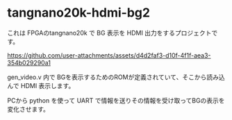 # tangnano20k-hdmi-bg2

これは FPGAのtangnano20k で BG 表示を HDMI 出力をするプロジェクトです。


https://github.com/user-attachments/assets/d4d2faf3-d10f-4f1f-aea3-354b029290a1


gen_video.v 内で BGを表示するためのROMが定義されていて、そこから読み込んで HDMI 表示します。

PCから python を使って UART で情報を送りその情報を受け取ってBGの表示を変化させます。



